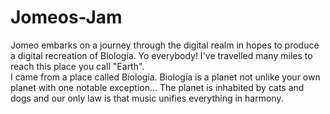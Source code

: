 # Jomeos-Jam
Jomeo embarks on a journey through the digital realm in hopes to produce a digital recreation of Biología.
Yo everybody!  I've travelled many miles to reach this place you call "Earth".  
I came from a place called Biología.
Biología is a planet not unlike your own planet with one notable exception...
The planet is inhabited by cats and dogs and our only law is that music unifies everything in harmony. 
